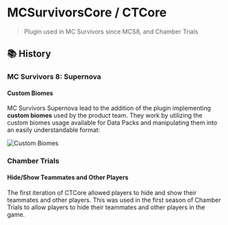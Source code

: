 # MCSurvivorsCore / CTCore
> Plugin used in MC Survivors since MCS8, and Chamber Trials

## 📚 History

### MC Survivors 8: Supernova

#### Custom Biomes

MC Survivors Supernova lead to the addition of the plugin implementing **custom biomes** used by the product team. They work by utilizing the custom biomes usage available for Data Packs and manipulating them into an easily understandable format:

![Custom Biomes](https://media.discordapp.net/attachments/1027370316357451826/1057717059888349244/2022-12-28_11.49.05.png)

### Chamber Trials

#### Hide/Show Teammates and Other Players

The first iteration of CTCore allowed players to hide and show their teammates and other players. This was used in the first season of Chamber Trials to allow players to hide their teammates and other players in the game.